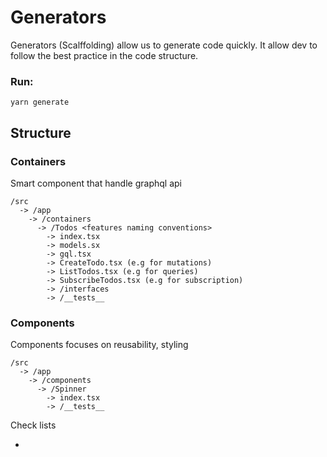 # Generators

Generators (Scalffolding) allow us to generate code quickly. It allow dev to follow the best practice in the code structure.

### Run:

```
yarn generate
```

## Structure

### Containers

Smart component that handle graphql api

```
/src
  -> /app
    -> /containers
      -> /Todos <features naming conventions>
        -> index.tsx
        -> models.sx
        -> gql.tsx
        -> CreateTodo.tsx (e.g for mutations)
        -> ListTodos.tsx (e.g for queries)
        -> SubscribeTodos.tsx (e.g for subscription)
        -> /interfaces
        -> /__tests__
```

### Components

Components focuses on reusability, styling

```
/src
  -> /app
    -> /components
      -> /Spinner
        -> index.tsx
        -> /__tests__
```

Check lists

-

